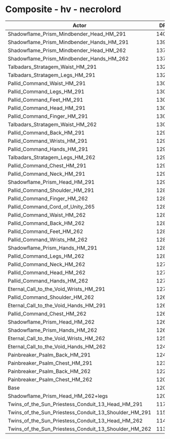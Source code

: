 # Composite - hv - necrolord
| Actor | DPS | Increase |
|---|:---:|:---:|
|Shadowflame_Prism_Mindbender_Head_HM_291|14037|16.36%|
|Shadowflame_Prism_Mindbender_Hands_HM_291|13941|15.56%|
|Shadowflame_Prism_Mindbender_Head_HM_262|13767|14.12%|
|Shadowflame_Prism_Mindbender_Hands_HM_262|13732|13.83%|
|Talbadars_Stratagem_Waist_HM_291|13211|9.51%|
|Talbadars_Stratagem_Legs_HM_291|13207|9.48%|
|Pallid_Command_Waist_HM_291|13050|8.18%|
|Pallid_Command_Legs_HM_291|13048|8.16%|
|Pallid_Command_Feet_HM_291|13029|8.00%|
|Pallid_Command_Head_HM_291|13025|7.97%|
|Pallid_Command_Finger_HM_291|13018|7.91%|
|Talbadars_Stratagem_Waist_HM_262|13012|7.86%|
|Pallid_Command_Back_HM_291|12978|7.58%|
|Pallid_Command_Wrists_HM_291|12974|7.55%|
|Pallid_Command_Hands_HM_291|12956|7.40%|
|Talbadars_Stratagem_Legs_HM_262|12944|7.30%|
|Pallid_Command_Chest_HM_291|12936|7.23%|
|Pallid_Command_Neck_HM_291|12936|7.23%|
|Shadowflame_Prism_Head_HM_291|12904|6.96%|
|Pallid_Command_Shoulder_HM_291|12879|6.76%|
|Pallid_Command_Finger_HM_262|12876|6.73%|
|Pallid_Command_Cord_of_Unity_265|12866|6.65%|
|Pallid_Command_Waist_HM_262|12859|6.59%|
|Pallid_Command_Back_HM_262|12845|6.47%|
|Pallid_Command_Feet_HM_262|12843|6.46%|
|Pallid_Command_Wrists_HM_262|12830|6.35%|
|Shadowflame_Prism_Hands_HM_291|12813|6.21%|
|Pallid_Command_Legs_HM_262|12801|6.11%|
|Pallid_Command_Neck_HM_262|12799|6.09%|
|Pallid_Command_Head_HM_262|12776|5.91%|
|Pallid_Command_Hands_HM_262|12765|5.81%|
|Eternal_Call_to_the_Void_Wrists_HM_291|12727|5.50%|
|Pallid_Command_Shoulder_HM_262|12688|5.17%|
|Eternal_Call_to_the_Void_Hands_HM_291|12683|5.13%|
|Pallid_Command_Chest_HM_262|12678|5.09%|
|Shadowflame_Prism_Head_HM_262|12660|4.94%|
|Shadowflame_Prism_Hands_HM_262|12619|4.60%|
|Eternal_Call_to_the_Void_Wrists_HM_262|12585|4.32%|
|Eternal_Call_to_the_Void_Hands_HM_262|12495|3.58%|
|Painbreaker_Psalm_Back_HM_291|12410|2.87%|
|Painbreaker_Psalm_Chest_HM_291|12334|2.24%|
|Painbreaker_Psalm_Back_HM_262|12273|1.74%|
|Painbreaker_Psalm_Chest_HM_262|12086|0.18%|
|Base|12064|0.00%|
|Shadowflame_Prism_Head_HM_262+legs|12033|-0.25%|
|Twins_of_the_Sun_Priestess_Conduit_13_Head_HM_291|11717|-2.87%|
|Twins_of_the_Sun_Priestess_Conduit_13_Shoulder_HM_291|11571|-4.08%|
|Twins_of_the_Sun_Priestess_Conduit_13_Head_HM_262|11496|-4.70%|
|Twins_of_the_Sun_Priestess_Conduit_13_Shoulder_HM_262|11395|-5.54%|
